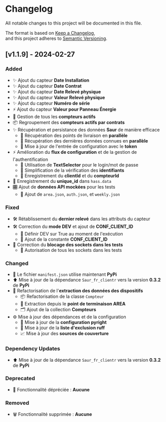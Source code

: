 # Changelog

All notable changes to this project will be documented in this file.

The format is based on [Keep a Changelog](https://keepachangelog.com/en/1.0.0/),  
and this project adheres to [Semantic Versioning](https://semver.org/spec/v2.0.0.html).

## [v1.1.9] - 2024-02-27

### Added
- ✨ Ajout du capteur **Date Installation**
- ✨ Ajout du capteur **Date Contrat**
- ✨ Ajout du capteur **Date Relevé physique**
- ✨ Ajout du capteur **Valeur Relevé physique**
- ✨ Ajout du capteur **Numéro de série**
- ⚡ Ajout du capteur **Valeur pour Panneau Énergie**
- 🔄 Gestion de tous les **compteurs actifs**
- 📦 Regroupement des **compteurs actifs par contrats**
- ✨ Récupération et persistance des données **Saur** de manière efficace
  - 🚀 Récupération des points de livraison en **parallèle**
  - 🚀 Récupération des dernières données connues en **parallèle**
  - 🔑 Mise à jour de l'entrée de configuration avec le **token**
- ⚡ Amélioration du **flux de configuration** et de la gestion de l'authentification
  - 🔐 Utilisation de **TextSelector** pour le login/mot de passe
  - 📝 Simplification de la vérification des **identifiants**
  - 💾 Enregistrement du **clientId** et du **compteurId**
- 🔧 Enregistrement du **unique_id** dans `hass.data`
- 🎛️ Ajout de **données API mockées** pour les tests
  - 🧪 Ajout de `area.json`, `auth.json`, et `weekly.json`

### Fixed
- 🛠️ Rétablissement du **dernier relevé** dans les attributs du capteur
- 🛠️ Correction du **mode DEV** et ajout de **CONF_CLIENT_ID**
  - 🔄 Définir DEV sur True au moment de l'exécution
  - 🔑 Ajout de la constante **CONF_CLIENT_ID**
- 🔧 Correction du **blocage des sockets dans les tests**
  - 🚪 Autorisation de tous les sockets dans les tests

### Changed
- 📜 Le fichier `manifest.json` utilise maintenant **PyPi**
- ⬆️ Mise à jour de la dépendance `Saur_fr_clientr` vers la version **0.3.2** de **PyPi**
- 🔨 Refactorisation de l'**extraction des données des dispositifs**
  - 📦 Refactorisation de la classe `Compteur`
  - 📡 Extraction depuis le **point de terminaison AREA**
  - 🗂️ Ajout de la collection **Compteurs**
- ⚙️ Mise à jour des dépendances et de la configuration
  - 📜 Mise à jour de la **configuration pyright**
  - 🚀 Mise à jour de la **liste d'exclusion ruff**
  - 📈 Mise à jour des **sources de couverture**

### Dependency Updates
- ⬆️ Mise à jour de la dépendance `Saur_fr_clientr` vers la version **0.3.2** de **PyPi**

### Deprecated
- 🚫 Fonctionnalité dépréciée : **Aucune**

### Removed
- 🗑️ Fonctionnalité supprimée : **Aucune**
